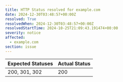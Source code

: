 ```yaml
---
title: HTTP Status resolved for example.com
date: 2024-12-30T03:48:57+00:00Z
resolved: True
resolvedWhen: 2024-12-30T03:48:57+00:00Z
resolvedStartTime: 2024-10-25T21:09:43.191474+00:00
severity: notice
affected:
  - example.com
section: issue
---
```


| Expected Statuses | Actual Status  |
|-------------------|----------------|
| 200, 301, 302 | 200 |

